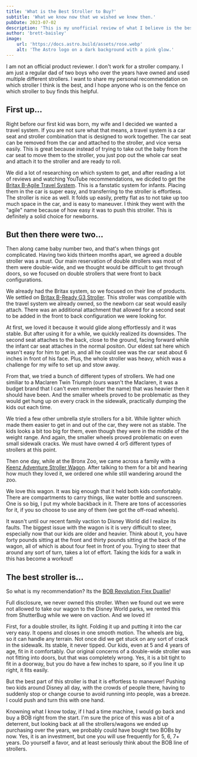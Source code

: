 ```yaml
---
title: 'What is the Best Stroller to Buy?'
subtitle: 'What we know now that we wished we knew then.'
pubDate: 2023-07-02
description: 'This is my unofficial review of what I believe is the best stroller, or at least type of stroller, to buy.'
author: 'brett-baisley'
image:
    url: 'https://docs.astro.build/assets/rose.webp'
    alt: 'The Astro logo on a dark background with a pink glow.'
---
```


I am not an official product reviewer. I don't work for a stroller company. I am just a regular dad of two boys who over the years have owned and used multiple different strollers. I want to share my personal recommendation on which stroller I think is the best, and I hope anyone who is on the fence on which stroller to buy finds this helpful.

## First up...
Right before our first kid was born, my wife and I decided we wanted a travel system. If you are not sure what that means, a travel system is a car seat and stroller combination that is designed to work together. The car seat can be removed from the car and attached to the stroller, and vice versa easily. This is great because instead of trying to take out the baby from the car seat to move them to the stroller, you just pop out the whole car seat and attach it to the stroller and are ready to roll.

We did a lot of researching on which system to get, and after reading a lot of reviews and watching YouTube recommendations, we dicded to get the [Britax B-Agile Travel System](https://us.britax.com/shop/travel-systems/britax-b-agile-b-safe-35-travel-system). This is a fanstatic system for infants. Placing them in the car is super easy, and transferring to the stroller is effortless. The stroller is nice as well. It folds up easily, pretty flat as to not take up too much space in the car, and is easy to maneuver. I think they went with the "agile" name because of how easy it was to push this stroller. This is definitely a solid choice for newborns.

## But then there were two...
Then along came baby number two, and that's when things got complicated. Having two kids thirteen months apart, we agreed a double stroller was a must. Our main reservation of double strollers was most of them were double-wide, and we thought would be difficult to get through doors, so we focused on double strollers that were front to back configurations. 

We already had the Britax system, so we focused on their line of products. We settled on [Britax B-Ready G3 Stroller](https://us.britax.com/shop/strollers/b-ready-g3-stroller). This stroller was compatible with the travel system we already owned, so the newborn car seat would easily attach. There was an additional attachment that allowed for a second seat to be added in the front to back configuration we were looking for. 

At first, we loved it because it would glide along effortlessly and it was stable. But after using it for a while, we quickly realized its downsides. The second seat attaches to the back, close to the ground, facing forward while the infant car seat attaches in the normal positon. Our eldest sat here which wasn't easy for him to get in, and all he could see was the car seat about 6 inches in front of his face. Plus, the whole stroller was heavy, which was a challenge for my wife to set up and stow away.

From that, we tried a bunch of different types of strollers. We had one similiar to a Maclaren Twin Triumph (ours wasn't the Maclaren, it was a budget brand that I can't even remember the name) that was heavier then it should have been. And the smaller wheels proved to be problematic as they would get hung up on every crack in the sidewalk, practically dumping the kids out each time.

We tried a few other umbrella style strollers for a bit. While lighter which made them easier to get in and out of the car, they were not as stable. The kids looks a bit too big for them, even though they were in the middle of the weight range. And again, the smaller wheels proved problematic on even small sidewalk cracks. We must have owned 4 or5 different types of strollers at this point.

Then one day, while at the Bronx Zoo, we came across a family with a [Keenz Adventure Stroller Wagon](https://keenz.us/products/the-original-keenz-7s-2-0-new-version-ultimate-adventure-stroller-wagon-2-passenger). After talking to them for a bit and hearing how much they loved it, we ordered one while still wandering around the zoo. 

We love this wagon. It was big enough that it held both kids comfortably. There are compartments to carry things, like water bottle and sunscreen. One is so big, I put my whole backback in it. There are tons of accessories for it, if you so choose to use any of them (we got the off-road wheels). 

It wasn't until our recent family vaction to Disney World did I realize its faults. The biggest issue with the wagon is it is very difficult to steer, especially now that our kids are older and heavier. Think about it, you have forty pounds sitting at the front and thirty pounds sitting at the back of the wagon, all of which is about four feet in front of you. Trying to steer that around any sort of turn, takes a lot of effort. Taking the kids for a walk in this has become a workout!


## The best stroller is...
So what is my recommendation? Its the [BOB Revolution Flex Duallie](https://www.bobgear.com/duallie-strollers/revolution-flex-30-duallie)! 

Full disclosure, we never owned this stroller. When we found out we were not allowed to take our wagon to the Disney World parks, we rented this from ShutterBug while we were on vaction. And we loved it!

First, for a double stroller, its light. Folding it up and putting it into the car very easy. It opens and closes in one smooth motion. The wheels are big, so it can handle any terrain. Not once did we get stuck on any sort of crack in the sidewalk. Its stable, it never tipped. Our kids, even at 5 and 4 years of age, fit in it comfortably. Our original concerns of a double-wide stroller was not fitting into doors, but that was completely wrong. Yes, it is a bit tight to fit in a doorway, but you do have a few inches to spare, so if you line it up right, it fits easily.

But the best part of this stroller is that it is effortless to maneuver! Pushing two kids around Disney all day, with the crowds of people there, having to suddenly stop or change course to avoid running into people, was a breeze. I could push and turn this with one hand.

Knowning what I know today, if I had a time machine, I would go back and buy a BOB right from the start. I'm sure the price of this was a bit of a deterrent, but looking back at all the strollers/wagons we ended up purchasing over the years, we probably could have bought two BOBs by now. Yes, it is an investment, but one you will use frequently for 5, 6, 7+ years. Do yourself a favor, and at least seriously think about the BOB line of strollers.